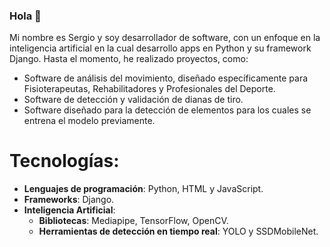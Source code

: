 ### Hola 👋
Mi nombre es Sergio y soy desarrollador de software, con un enfoque en la inteligencia artificial en la cual desarrollo apps en Python y su framework Django.
Hasta el momento, he realizado proyectos, como:
- Software de análisis del movimiento, diseñado específicamente para Fisioterapeutas, Rehabilitadores y Profesionales del Deporte.
- Software de detección y validación de dianas de tiro.
- Software diseñado para la detección de elementos para los cuales se entrena el modelo previamente.


# **Tecnologías**:
- **Lenguajes de programación**: Python, HTML y JavaScript.
- **Frameworks**: Django.
- **Inteligencia Artificial**:
   - **Bibliotecas**: Mediapipe, TensorFlow, OpenCV.
   - **Herramientas de detección en tiempo real**: YOLO y SSDMobileNet.
